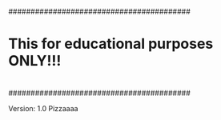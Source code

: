 
#########################################
#                                       #
# This for educational purposes ONLY!!! #
#                                       #
#########################################

Version: 1.0
Pizzaaaa